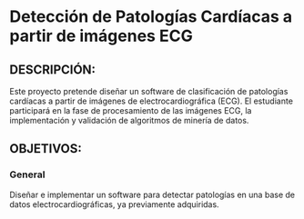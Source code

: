 # Detección de Patologías Cardíacas a partir de imágenes ECG
## DESCRIPCIÓN:
Este proyecto pretende diseñar un software de clasificación de patologías cardíacas a partir de
imágenes de electrocardiográfica (ECG). El estudiante participará en la fase de procesamiento
de las imágenes ECG, la implementación y validación de algoritmos de minería de datos.
## OBJETIVOS:
### General
Diseñar e implementar un software para detectar patologías en una base de datos
electrocardiográficas, ya previamente adquiridas.
